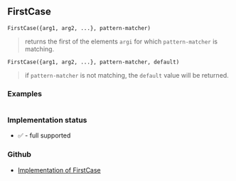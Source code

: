 ## FirstCase

```
FirstCase({arg1, arg2, ...}, pattern-matcher)
```

> returns the first of the elements `argi` for which `pattern-matcher` is matching.

```
FirstCase({arg1, arg2, ...}, pattern-matcher, default)
```

> if `pattern-matcher` is not matching, the `default` value will be returned.
        
### Examples

```

```






### Implementation status

* &#x2705; - full supported

### Github

* [Implementation of FirstCase](https://github.com/axkr/symja_android_library/blob/master/symja_android_library/matheclipse-core/src/main/java/org/matheclipse/core/builtin/ListFunctions.java#L2956) 
